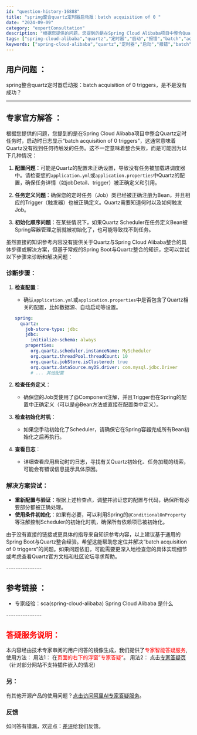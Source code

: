 ```yaml
---
id: "question-history-16888"
title: "spring整合quartz定时器启动报：batch acquisition of 0 "
date: "2024-09-09"
category: "expertConsultation"
description: "根据您提供的问题，您提到的是在Spring Cloud Alibaba项目中整合Quartz定时任务时，启动时日志显示“batch acquisition of 0 triggers”，这通常意味着Quartz没有找到任何待触发的任务。这不一定意味着整合失败，而是可能因为以下几种情况：1. **配置"
tags: ["spring-cloud-alibaba","quartz","定时器","启动","报错","batch","acquisition"]
keywords: ["spring-cloud-alibaba","quartz","定时器","启动","报错","batch","acquisition"]
---
```


## 用户问题 ： 
 spring整合quartz定时器启动报：batch acquisition of 0 triggers，是不是没有成功？  

---------------
## 专家官方解答 ：

根据您提供的问题，您提到的是在Spring Cloud Alibaba项目中整合Quartz定时任务时，启动时日志显示“batch acquisition of 0 triggers”，这通常意味着Quartz没有找到任何待触发的任务。这不一定意味着整合失败，而是可能因为以下几种情况：

1. **配置问题**：可能是Quartz的配置未正确设置，导致没有任务被加载进调度器中。请检查您的`application.yml`或`application.properties`中Quartz的配置，确保任务详情（如jobDetail、trigger）被正确定义和引用。

2. **任务定义问题**：确保您的定时任务（Job）类已经被正确注册为Bean，并且相应的Trigger（触发器）也被正确定义。Quartz需要知道何时以及如何触发Job。

3. **初始化顺序问题**：在某些情况下，如果Quartz Scheduler在任务定义Bean被Spring容器管理之前就被初始化了，也可能导致找不到任务。

虽然直接的知识参考内容没有提供关于Quartz与Spring Cloud Alibaba整合的具体步骤或解决方案，但基于常规的Spring Boot与Quartz整合的知识，您可以尝试以下步骤来诊断和解决问题：

### 诊断步骤：

1. **检查配置**：
   - 确认`application.yml`或`application.properties`中是否包含了Quartz相关的配置，比如数据源、自动启动等设置。
   ```yaml
   spring:
     quartz:
       job-store-type: jdbc
       jdbc:
         initialize-schema: always
       properties:
         org.quartz.scheduler.instanceName: MyScheduler
         org.quartz.threadPool.threadCount: 10
         org.quartz.jobStore.isClustered: true
         org.quartz.dataSource.myDS.driver: com.mysql.jdbc.Driver
         # ... 其他配置
   ```

2. **检查任务定义**：
   - 确保您的Job类使用了@Component注解，并且Trigger也在Spring的配置中正确定义（可以是@Bean方法或直接在配置类中定义）。

3. **检查初始化时机**：
   - 如果您手动初始化了Scheduler，请确保它在Spring容器完成所有Bean初始化之后再执行。

4. **查看日志**：
   - 详细查看应用启动时的日志，寻找有关Quartz初始化、任务加载的线索，可能会有错误信息提示具体原因。

### 解决方案尝试：

- **重新配置与验证**：根据上述检查点，调整并验证您的配置与代码，确保所有必要部分都被正确处理。
- **使用条件初始化**：如果有必要，可以利用Spring的`@ConditionalOnProperty`等注解控制Scheduler的初始化时机，确保所有依赖项已被初始化。

由于没有直接的链接或更具体的指导来自知识参考内容，以上建议基于通用的Spring Boot与Quartz整合经验。希望这能帮助您定位并解决“batch acquisition of 0 triggers”的问题。如果问题依旧，可能需要更深入地检查您的具体实现细节或考虑查看Quartz官方文档和社区论坛寻求帮助。


<font color="#949494">---------------</font> 


## 参考链接 ：

* 专家经验：sca(spring-cloud-alibaba) Spring Cloud Alibaba 是什么 


 <font color="#949494">---------------</font> 
 


## <font color="#FF0000">答疑服务说明：</font> 

本内容经由技术专家审阅的用户问答的镜像生成，我们提供了<font color="#FF0000">专家智能答疑服务</font>,使用方法：
用法1： 在<font color="#FF0000">页面的右下的浮窗”专家答疑“</font>。
用法2： 点击[专家答疑页](https://answer.opensource.alibaba.com/docs/intro)（针对部分网站不支持插件嵌入的情况）
### 另：


有其他开源产品的使用问题？[点击访问阿里AI专家答疑服务](https://answer.opensource.alibaba.com/docs/intro)。
### 反馈
如问答有错漏，欢迎点：[差评](https://ai.nacos.io/user/feedbackByEnhancerGradePOJOID?enhancerGradePOJOId=16899)给我们反馈。

